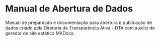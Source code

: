 # Manual de Abertura de Dados

Manual de preparação e documentação para abertura e publicação de dados criado pela Diretoria de Transparência Ativa - DTA com auxílio de gerador de site estático MKDocs.
